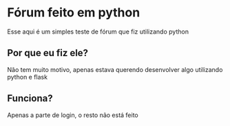 # Fórum feito em python
Esse aqui é um simples teste de fórum que fiz utilizando python

## Por que eu fiz ele?
Não tem muito motivo, apenas estava querendo desenvolver algo utilizando python e flask

## Funciona?
Apenas a parte de login, o resto não está feito